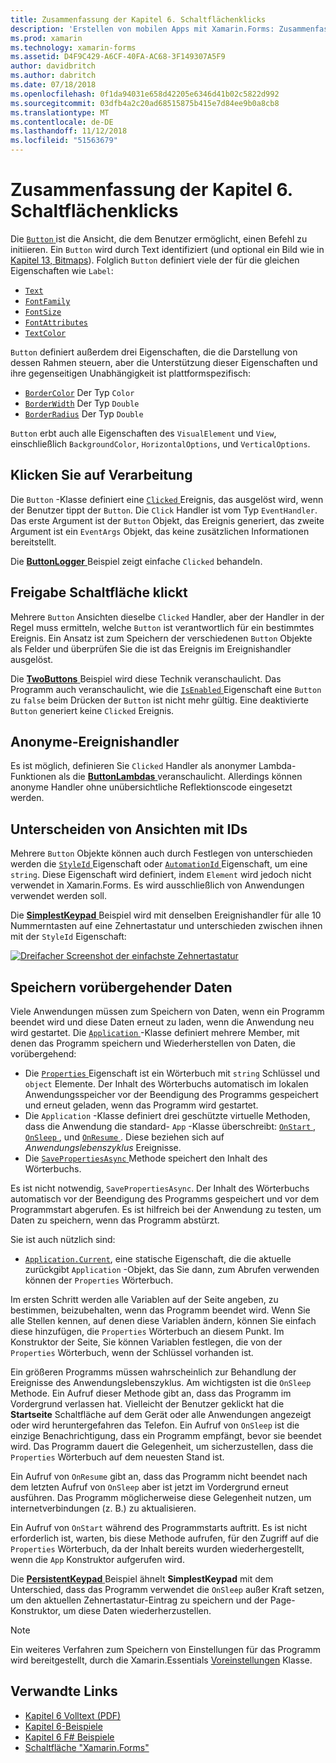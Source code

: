 ```yaml
---
title: Zusammenfassung der Kapitel 6. Schaltflächenklicks
description: 'Erstellen von mobilen Apps mit Xamarin.Forms: Zusammenfassung der Kapitel 6. Schaltflächenklicks'
ms.prod: xamarin
ms.technology: xamarin-forms
ms.assetid: D4F9C429-A6CF-40FA-AC68-3F149307A5F9
author: davidbritch
ms.author: dabritch
ms.date: 07/18/2018
ms.openlocfilehash: 0f1da94031e658d42205e6346d41b02c5822d992
ms.sourcegitcommit: 03dfb4a2c20ad68515875b415e7d84ee9b0a8cb8
ms.translationtype: MT
ms.contentlocale: de-DE
ms.lasthandoff: 11/12/2018
ms.locfileid: "51563679"
---
```

# <a name="summary-of-chapter-6-button-clicks"></a>Zusammenfassung der Kapitel 6. Schaltflächenklicks

Die [ `Button` ](xref:Xamarin.Forms.Button) ist die Ansicht, die dem Benutzer ermöglicht, einen Befehl zu initiieren. Ein `Button` wird durch Text identifiziert (und optional ein Bild wie in [Kapitel 13, Bitmaps](chapter13.md)). Folglich `Button` definiert viele der für die gleichen Eigenschaften wie `Label`:

- [`Text`](xref:Xamarin.Forms.Button.Text)
- [`FontFamily`](xref:Xamarin.Forms.Button.FontFamily)
- [`FontSize`](xref:Xamarin.Forms.Button.FontSize)
- [`FontAttributes`](xref:Xamarin.Forms.Button.FontAttributes)
- [`TextColor`](xref:Xamarin.Forms.Button.TextColor)

`Button` definiert außerdem drei Eigenschaften, die die Darstellung von dessen Rahmen steuern, aber die Unterstützung dieser Eigenschaften und ihre gegenseitigen Unabhängigkeit ist plattformspezifisch:

- [`BorderColor`](xref:Xamarin.Forms.Button.BorderColor) Der Typ `Color`
- [`BorderWidth`](xref:Xamarin.Forms.Button.BorderWidth) Der Typ `Double`
- [`BorderRadius`](xref:Xamarin.Forms.Button.BorderRadius) Der Typ `Double`

`Button` erbt auch alle Eigenschaften des `VisualElement` und `View`, einschließlich `BackgroundColor`, `HorizontalOptions`, und `VerticalOptions`.

## <a name="processing-the-click"></a>Klicken Sie auf Verarbeitung

Die `Button` -Klasse definiert eine [ `Clicked` ](xref:Xamarin.Forms.Button.Clicked) Ereignis, das ausgelöst wird, wenn der Benutzer tippt der `Button`. Die `Click` Handler ist vom Typ `EventHandler`. Das erste Argument ist der `Button` Objekt, das Ereignis generiert, das zweite Argument ist ein `EventArgs` Objekt, das keine zusätzlichen Informationen bereitstellt.

Die [ **ButtonLogger** ](https://github.com/xamarin/xamarin-forms-book-samples/tree/master/Chapter06/ButtonLogger) Beispiel zeigt einfache `Clicked` behandeln.

## <a name="sharing-button-clicks"></a>Freigabe Schaltfläche klickt

Mehrere `Button` Ansichten dieselbe `Clicked` Handler, aber der Handler in der Regel muss ermitteln, welche `Button` ist verantwortlich für ein bestimmtes Ereignis. Ein Ansatz ist zum Speichern der verschiedenen `Button` Objekte als Felder und überprüfen Sie die ist das Ereignis im Ereignishandler ausgelöst.

Die [ **TwoButtons** ](https://github.com/xamarin/xamarin-forms-book-samples/tree/master/Chapter06/TwoButtons) Beispiel wird diese Technik veranschaulicht. Das Programm auch veranschaulicht, wie die [ `IsEnabled` ](xref:Xamarin.Forms.VisualElement.IsEnabled) Eigenschaft eine `Button` zu `false` beim Drücken der `Button` ist nicht mehr gültig. Eine deaktivierte `Button` generiert keine `Clicked` Ereignis.

## <a name="anonymous-event-handlers"></a>Anonyme-Ereignishandler

Es ist möglich, definieren Sie `Clicked` Handler als anonymer Lambda-Funktionen als die [ **ButtonLambdas** ](https://github.com/xamarin/xamarin-forms-book-samples/tree/master/Chapter06/ButtonLambdas) veranschaulicht. Allerdings können anonyme Handler ohne unübersichtliche Reflektionscode eingesetzt werden.

## <a name="distinguishing-views-with-ids"></a>Unterscheiden von Ansichten mit IDs

Mehrere `Button` Objekte können auch durch Festlegen von unterschieden werden die [ `StyleId` ](xref:Xamarin.Forms.Element.StyleId) Eigenschaft oder [ `AutomationId` ](xref:Xamarin.Forms.Element.AutomationId) Eigenschaft, um eine `string`. Diese Eigenschaft wird definiert, indem `Element` wird jedoch nicht verwendet in Xamarin.Forms. Es wird ausschließlich von Anwendungen verwendet werden soll.

Die [ **SimplestKeypad** ](https://github.com/xamarin/xamarin-forms-book-samples/tree/master/Chapter06/SimplestKeypad) Beispiel wird mit denselben Ereignishandler für alle 10 Nummerntasten auf eine Zehnertastatur und unterschieden zwischen ihnen mit der `StyleId` Eigenschaft:

[![Dreifacher Screenshot der einfachste Zehnertastatur](images/ch06fg04-small.png "Rechner")](images/ch06fg04-large.png#lightbox "Rechner")

## <a name="saving-transient-data"></a>Speichern vorübergehender Daten

Viele Anwendungen müssen zum Speichern von Daten, wenn ein Programm beendet wird und diese Daten erneut zu laden, wenn die Anwendung neu wird gestartet. Die [ `Application` ](xref:Xamarin.Forms.Application) -Klasse definiert mehrere Member, mit denen das Programm speichern und Wiederherstellen von Daten, die vorübergehend:

- Die [ `Properties` ](xref:Xamarin.Forms.Application.Properties) Eigenschaft ist ein Wörterbuch mit `string` Schlüssel und `object` Elemente. Der Inhalt des Wörterbuchs automatisch im lokalen Anwendungsspeicher vor der Beendigung des Programms gespeichert und erneut geladen, wenn das Programm wird gestartet.
- Die `Application` -Klasse definiert drei geschützte virtuelle Methoden, dass die Anwendung die standard- `App` -Klasse überschreibt: [ `OnStart` ](xref:Xamarin.Forms.Application.OnStart), [ `OnSleep` ](xref:Xamarin.Forms.Application.OnSleep), und [ `OnResume` ](xref:Xamarin.Forms.Application.OnResume). Diese beziehen sich auf *Anwendungslebenszyklus* Ereignisse.
- Die [ `SavePropertiesAsync` ](xref:Xamarin.Forms.Application.SavePropertiesAsync) Methode speichert den Inhalt des Wörterbuchs.

Es ist nicht notwendig, `SavePropertiesAsync`. Der Inhalt des Wörterbuchs automatisch vor der Beendigung des Programms gespeichert und vor dem Programmstart abgerufen. Es ist hilfreich bei der Anwendung zu testen, um Daten zu speichern, wenn das Programm abstürzt.

Sie ist auch nützlich sind:

- [`Application.Current`](xref:Xamarin.Forms.Application.Current), eine statische Eigenschaft, die die aktuelle zurückgibt `Application` -Objekt, das Sie dann, zum Abrufen verwenden können der `Properties` Wörterbuch.

Im ersten Schritt werden alle Variablen auf der Seite angeben, zu bestimmen, beizubehalten, wenn das Programm beendet wird. Wenn Sie alle Stellen kennen, auf denen diese Variablen ändern, können Sie einfach diese hinzufügen, die `Properties` Wörterbuch an diesem Punkt. Im Konstruktor der Seite, Sie können Variablen festlegen, die von der `Properties` Wörterbuch, wenn der Schlüssel vorhanden ist.

Ein größeren Programms müssen wahrscheinlich zur Behandlung der Ereignisse des Anwendungslebenszyklus. Am wichtigsten ist die `OnSleep` Methode. Ein Aufruf dieser Methode gibt an, dass das Programm im Vordergrund verlassen hat. Vielleicht der Benutzer geklickt hat die **Startseite** Schaltfläche auf dem Gerät oder alle Anwendungen angezeigt oder wird heruntergefahren das Telefon. Ein Aufruf von `OnSleep` ist die einzige Benachrichtigung, dass ein Programm empfängt, bevor sie beendet wird. Das Programm dauert die Gelegenheit, um sicherzustellen, dass die `Properties` Wörterbuch auf dem neuesten Stand ist.

Ein Aufruf von `OnResume` gibt an, dass das Programm nicht beendet nach dem letzten Aufruf von `OnSleep` aber ist jetzt im Vordergrund erneut ausführen. Das Programm möglicherweise diese Gelegenheit nutzen, um internetverbindungen (z. B.) zu aktualisieren.

Ein Aufruf von `OnStart` während des Programmstarts auftritt. Es ist nicht erforderlich ist, warten, bis diese Methode aufrufen, für den Zugriff auf die `Properties` Wörterbuch, da der Inhalt bereits wurden wiederhergestellt, wenn die `App` Konstruktor aufgerufen wird.

Die [ **PersistentKeypad** ](https://github.com/xamarin/xamarin-forms-book-samples/tree/master/Chapter06/PersistentKeypad) Beispiel ähnelt **SimplestKeypad** mit dem Unterschied, dass das Programm verwendet die `OnSleep` außer Kraft setzen, um den aktuellen Zehnertastatur-Eintrag zu speichern und der Page-Konstruktor, um diese Daten wiederherzustellen.

> [!NOTE]
> Ein weiteres Verfahren zum Speichern von Einstellungen für das Programm wird bereitgestellt, durch die Xamarin.Essentials [Voreinstellungen](~/essentials/preferences.md) Klasse.

## <a name="related-links"></a>Verwandte Links

- [Kapitel 6 Volltext (PDF)](https://download.xamarin.com/developer/xamarin-forms-book/XamarinFormsBook-Ch06-Apr2016.pdf)
- [Kapitel 6-Beispiele](https://github.com/xamarin/xamarin-forms-book-samples/tree/master/Chapter06)
- [Kapitel 6 F# Beispiele](https://github.com/xamarin/xamarin-forms-book-samples/tree/master/Chapter06/FS)
- [Schaltfläche "Xamarin.Forms"](~/xamarin-forms/user-interface/button.md)
